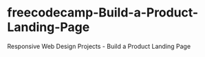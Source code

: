 # freecodecamp-Build-a-Product-Landing-Page
Responsive Web Design Projects - Build a Product Landing Page
